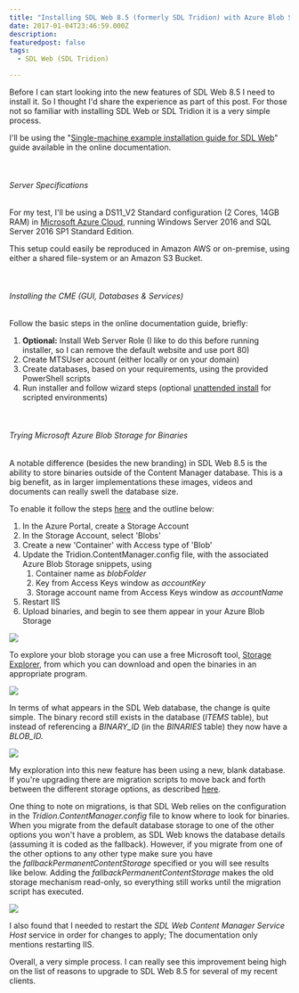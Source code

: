 ```yaml
---
title: "Installing SDL Web 8.5 (formerly SDL Tridion) with Azure Blob Storage for Binaries"
date: 2017-01-04T23:46:59.000Z
description: 
featuredpost: false
tags: 
  - SDL Web (SDL Tridion)

---
```


Before I can start looking into the new features of SDL Web 8.5 I need to install it. So I thought I'd share the experience as part of this post. For those not so familiar with installing SDL Web or SDL Tridion it is a very simple process.

I'll be using the "[Single-machine example installation guide for SDL Web](http://docs.sdl.com/LiveContent/content/en-US/SDL%20Web-v5/GUID-8789A353-267D-4466-9A6D-4CF6709E4E88)" guide available in the online documentation.

 

###### Server Specifications

For my test, I'll be using a DS11\_V2 Standard configuration (2 Cores, 14GB RAM) in [Microsoft Azure Cloud](https://azure.microsoft.com), running Windows Server 2016 and SQL Server 2016 SP1 Standard Edition.

This setup could easily be reproduced in Amazon AWS or on-premise, using either a shared file-system or an Amazon S3 Bucket.

 

###### Installing the CME (GUI, Databases & Services)

Follow the basic steps in the online documentation guide, briefly:

1. **Optional:** Install Web Server Role (I like to do this before running installer, so I can remove the default website and use port 80)
2. Create MTSUser account (either locally or on your domain)
3. Create databases, based on your requirements, using the provided PowerShell scripts
4. Run installer and follow wizard steps (optional [unattended install](http://docs.sdl.com/LiveContent/content/en-US/SDL%20Web-v5/GUID-CE873235-5FE0-489D-A63C-B979919D8F9E) for scripted environments)

 

###### Trying Microsoft Azure Blob Storage for Binaries

A notable difference (besides the new branding) in SDL Web 8.5 is the ability to store binaries outside of the Content Manager database. This is a big benefit, as in larger implementations these images, videos and documents can really swell the database size.

To enable it follow the steps [here](http://docs.sdl.com/LiveContent/content/en-US/SDL%20Web-v5/GUID-C6EE81F1-DEF7-4531-89E4-28E62AFA78C9) and the outline below:

1. In the Azure Portal, create a Storage Account
2. In the Storage Account, select 'Blobs'
3. Create a new 'Container' with Access type of 'Blob'
4. Update the Tridion.ContentManager.config file, with the associated Azure Blob Storage snippets, using
    1. Container name as _blobFolder_
    2. Key from Access Keys window as _accountKey_
    3. Storage account name from Access Keys window as _accountName_
5. Restart IIS
6. Upload binaries, and begin to see them appear in your Azure Blob Storage

[![](http://www.mrgn.co/wp-content/uploads/2017/01/azure-blob-storage.png)](http://www.mrgn.co/2017/01/04/installing-sdl-web-8-5-formally-sdl-tridion-with-azure-blob-storage/azure-blob-storage/)

To explore your blob storage you can use a free Microsoft tool, [Storage Explorer](http://storageexplorer.com/), from which you can download and open the binaries in an appropriate program.

[![](http://www.mrgn.co/wp-content/uploads/2017/01/open-blob-storage-1024x564.png)](http://www.mrgn.co/2017/01/04/installing-sdl-web-8-5-formally-sdl-tridion-with-azure-blob-storage/open-blob-storage/)

In terms of what appears in the SDL Web database, the change is quite simple. The binary record still exists in the database (_ITEMS_ table), but instead of referencing a _BINARY\_ID_ (in the _BINARIES_ table) they now have a _BLOB\_ID._

[![](http://www.mrgn.co/wp-content/uploads/2017/01/database.png)](http://www.mrgn.co/2017/01/04/installing-sdl-web-8-5-formally-sdl-tridion-with-azure-blob-storage/database/)

My exploration into this new feature has been using a new, blank database. If you're upgrading there are migration scripts to move back and forth between the different storage options, as described [here](http://docs.sdl.com/LiveContent/content/en-US/SDL%20Web-v5/GUID-7CC6D578-F8A0-410E-BD3C-CE3E7BA77AD4).

One thing to note on migrations, is that SDL Web relies on the configuration in the _Tridion.ContentManager.config_ file to know where to look for binaries. When you migrate from the default database storage to one of the other options you won't have a problem, as SDL Web knows the database details (assuming it is coded as the fallback). However, if you migrate from one of the other options to any other type make sure you have the _fallbackPermanentContentStorage_ specified or you will see results like below. Adding the _fallbackPermanentContentStorage_ makes the old storage mechanism read-only, so everything still works until the migration script has executed.

[![](http://www.mrgn.co/wp-content/uploads/2017/01/change-storage.png)](http://www.mrgn.co/2017/01/04/installing-sdl-web-8-5-formally-sdl-tridion-with-azure-blob-storage/change-storage/)

I also found that I needed to restart the _SDL Web Content Manager Service Host_ service in order for changes to apply; The documentation only mentions restarting IIS.

Overall, a very simple process. I can really see this improvement being high on the list of reasons to upgrade to SDL Web 8.5 for several of my recent clients.
